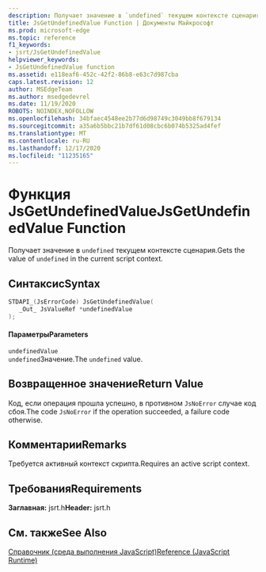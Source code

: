 ```yaml
---
description: Получает значение в `undefined` текущем контексте сценария.
title: JsGetUndefinedValue Function | Документы Майкрософт
ms.prod: microsoft-edge
ms.topic: reference
f1_keywords:
- jsrt/JsGetUndefinedValue
helpviewer_keywords:
- JsGetUndefinedValue function
ms.assetid: e118eaf6-452c-42f2-86b8-e63c7d987cba
caps.latest.revision: 12
author: MSEdgeTeam
ms.author: msedgedevrel
ms.date: 11/19/2020
ROBOTS: NOINDEX,NOFOLLOW
ms.openlocfilehash: 34bfaec4548ee2b77d6d98749c3049bb8f679134
ms.sourcegitcommit: a35a6b5bbc21b7df61d08cbc6b074b5325ad4fef
ms.translationtype: MT
ms.contentlocale: ru-RU
ms.lasthandoff: 12/17/2020
ms.locfileid: "11235165"
---
```

# <span data-ttu-id="730d1-103">Функция JsGetUndefinedValue</span><span class="sxs-lookup"><span data-stu-id="730d1-103">JsGetUndefinedValue Function</span></span>

<span data-ttu-id="730d1-104">Получает значение в `undefined` текущем контексте сценария.</span><span class="sxs-lookup"><span data-stu-id="730d1-104">Gets the value of `undefined` in the current script context.</span></span>  
  
## <span data-ttu-id="730d1-105">Синтаксис</span><span class="sxs-lookup"><span data-stu-id="730d1-105">Syntax</span></span>  
  
```cpp  
STDAPI_(JsErrorCode) JsGetUndefinedValue(  
   _Out_ JsValueRef *undefinedValue  
);  
```  
  
#### <span data-ttu-id="730d1-106">Параметры</span><span class="sxs-lookup"><span data-stu-id="730d1-106">Parameters</span></span>  
 `undefinedValue`  
 <span data-ttu-id="730d1-107">`undefined`Значение.</span><span class="sxs-lookup"><span data-stu-id="730d1-107">The `undefined` value.</span></span>  
  
## <span data-ttu-id="730d1-108">Возвращенное значение</span><span class="sxs-lookup"><span data-stu-id="730d1-108">Return Value</span></span>  
 <span data-ttu-id="730d1-109">Код, если операция прошла успешно, в противном `JsNoError` случае код сбоя.</span><span class="sxs-lookup"><span data-stu-id="730d1-109">The code `JsNoError` if the operation succeeded, a failure code otherwise.</span></span>  
  
## <span data-ttu-id="730d1-110">Комментарии</span><span class="sxs-lookup"><span data-stu-id="730d1-110">Remarks</span></span>  
 <span data-ttu-id="730d1-111">Требуется активный контекст скрипта.</span><span class="sxs-lookup"><span data-stu-id="730d1-111">Requires an active script context.</span></span>  
  
## <span data-ttu-id="730d1-112">Требования</span><span class="sxs-lookup"><span data-stu-id="730d1-112">Requirements</span></span>  
 <span data-ttu-id="730d1-113">**Заглавная:** jsrt.h</span><span class="sxs-lookup"><span data-stu-id="730d1-113">**Header:** jsrt.h</span></span>  
  
## <span data-ttu-id="730d1-114">См. также</span><span class="sxs-lookup"><span data-stu-id="730d1-114">See Also</span></span>  
 [<span data-ttu-id="730d1-115">Справочник (среда выполнения JavaScript)</span><span class="sxs-lookup"><span data-stu-id="730d1-115">Reference (JavaScript Runtime)</span></span>](../chakra-hosting/reference-javascript-runtime.md)

